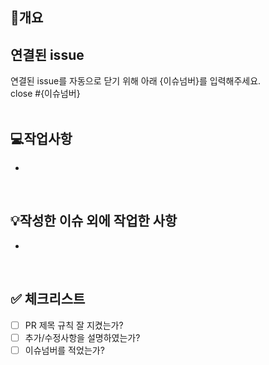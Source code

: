 ## 📖개요


## 연결된 issue

연결된 issue를 자동으로 닫기 위해 아래 {이슈넘버}를 입력해주세요. <br>
close #{이슈넘버}
<br>
<br>

## 💻작업사항
- 
<br>



## 💡작성한 이슈 외에 작업한 사항
-
<br>


## ✅ 체크리스트

- [ ] PR 제목 규칙 잘 지켰는가?
- [ ] 추가/수정사항을 설명하였는가?
- [ ] 이슈넘버를 적었는가?